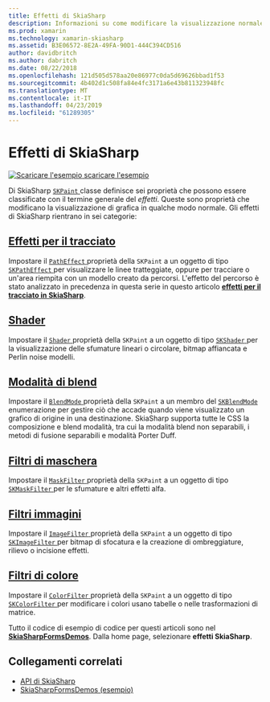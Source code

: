 ```yaml
---
title: Effetti di SkiaSharp
description: Informazioni su come modificare la visualizzazione normale della grafica con sfumature, bitmap per l'affiancamento, le modalità di blend, blur e altri effetti.
ms.prod: xamarin
ms.technology: xamarin-skiasharp
ms.assetid: B3E06572-8E2A-49FA-90D1-444C394CD516
author: davidbritch
ms.author: dabritch
ms.date: 08/22/2018
ms.openlocfilehash: 121d505d578aa20e86977c0da5d69626bbad1f53
ms.sourcegitcommit: 4b402d1c508fa84e4fc3171a6e43b811323948fc
ms.translationtype: MT
ms.contentlocale: it-IT
ms.lasthandoff: 04/23/2019
ms.locfileid: "61289305"
---
```

# <a name="skiasharp-effects"></a>Effetti di SkiaSharp

[![Scaricare l'esempio](~/media/shared/download.png) scaricare l'esempio](https://developer.xamarin.com/samples/xamarin-forms/SkiaSharpForms/Demos/)

Di SkiaSharp [ `SKPaint` ](xref:SkiaSharp.SKPaint) classe definisce sei proprietà che possono essere classificate con il termine generale del _effetti_. Queste sono proprietà che modificano la visualizzazione di grafica in qualche modo normale. Gli effetti di SkiaSharp rientrano in sei categorie:

## <a name="path-effectscurveseffectsmd"></a>[Effetti per il tracciato](../curves/effects.md)

Impostare il [ `PathEffect` ](xref:SkiaSharp.SKPaint.PathEffect) proprietà della `SKPaint` a un oggetto di tipo [ `SKPathEffect` ](xref:SkiaSharp.SKPathEffect) per visualizzare le linee tratteggiate, oppure per tracciare o un'area riempita con un modello creato da percorsi. L'effetto del percorso è stato analizzato in precedenza in questa serie in questo articolo [ **effetti per il tracciato in SkiaSharp**](../curves/effects.md).

## <a name="shadersshadersindexmd"></a>[Shader](shaders/index.md)

Impostare il [ `Shader` ](xref:SkiaSharp.SKPaint.Shader) proprietà della `SKPaint` a un oggetto di tipo [ `SKShader` ](xref:SkiaSharp.SKShader) per la visualizzazione delle sfumature lineari o circolare, bitmap affiancata e Perlin noise modelli.

## <a name="blend-modesblend-modesindexmd"></a>[Modalità di blend](blend-modes/index.md)

Impostare il [ `BlendMode` ](xref:SkiaSharp.SKPaint.BlendMode) proprietà della `SKPaint` a un membro del [ `SKBlendMode` ](xref:SkiaSharp.SKBlendMode) enumerazione per gestire ciò che accade quando viene visualizzato un grafico di origine in una destinazione. SkiaSharp supporta tutte le CSS la composizione e blend modalità, tra cui la modalità blend non separabili, i metodi di fusione separabili e modalità Porter Duff.

## <a name="mask-filtersmask-filtersmd"></a>[Filtri di maschera](mask-filters.md)

Impostare il [ `MaskFilter` ](xref:SkiaSharp.SKPaint.MaskFilter) proprietà della `SKPaint` a un oggetto di tipo [ `SKMaskFilter` ](xref:SkiaSharp.SKMaskFilter) per le sfumature e altri effetti alfa.

## <a name="image-filtersimage-filtersmd"></a>[Filtri immagini](image-filters.md)

Impostare il [ `ImageFilter` ](xref:SkiaSharp.SKPaint.ImageFilter) proprietà della `SKPaint` a un oggetto di tipo [ `SKImageFilter` ](xref:SkiaSharp.SKImageFilter) per bitmap di sfocatura e la creazione di ombreggiature, rilievo o incisione effetti.

## <a name="color-filterscolor-filtersmd"></a>[Filtri di colore](color-filters.md)

Impostare il [ `ColorFilter` ](xref:SkiaSharp.SKPaint.ColorFilter) proprietà della `SKPaint` a un oggetto di tipo [ `SKColorFilter` ](xref:SkiaSharp.SKColorFilter) per modificare i colori usano tabelle o nelle trasformazioni di matrice.

Tutto il codice di esempio di codice per questi articoli sono nel [ **SkiaSharpFormsDemos**](https://developer.xamarin.com/samples/xamarin-forms/SkiaSharpForms/Demos/). Dalla home page, selezionare **effetti SkiaSharp**.

## <a name="related-links"></a>Collegamenti correlati

- [API di SkiaSharp](https://docs.microsoft.com/dotnet/api/skiasharp)
- [SkiaSharpFormsDemos (esempio)](https://developer.xamarin.com/samples/xamarin-forms/SkiaSharpForms/Demos/)
